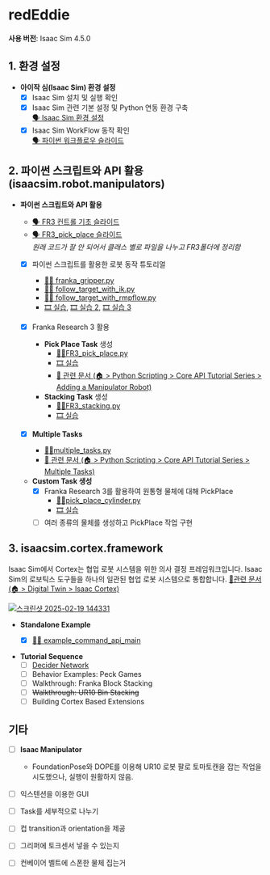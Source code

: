 # redEddie

**사용 버전**: Isaac Sim 4.5.0  

## 1. 환경 설정

- **아이작 심(Isaac Sim) 환경 설정**  
  - [x] Isaac Sim 설치 및 실행 확인  
  - [x] Isaac Sim 관련 기본 설정 및 Python 연동 환경 구축  
    [🗣️ Isaac Sim 환경 설정](https://docs.google.com/presentation/d/1CxznysS31_eivuw4XQwRi4XAVka0ZGLmdPLkh7UrW18/edit?usp=sharing)
  - [x] Isaac Sim WorkFlow 동작 확인  
    [🗣️ 파이썬 워크플로우 슬라이드](https://docs.google.com/presentation/d/1tuupP8WfmBjFYPCMPFUajpIGdrajUykwrJfQsscG4X4/edit?usp=sharing)

## 2. 파이썬 스크립트와 API 활용 (isaacsim.robot.manipulators)

- **파이썬 스크립트와 API 활용**  
  - [🗣️ FR3 컨트롤 기초 슬라이드](https://docs.google.com/presentation/d/1ImJbjB4ewEsP1DvQoYI8wH1XchSMkLhhVbunT6sv5l8/edit?usp=sharing)  
  - [🗣️ FR3_pick_place 슬라이드](https://docs.google.com/presentation/d/1Utw_5IjKaYB-rfhFC_A1U_ccb3WO2LkoUuoIVhKKxfQ/edit?usp=sharing)  
  *원래 코드가 잘 안 되어서 클래스 별로 파일을 나누고 FR3폴더에 정리함*

  - [x] 파이썬 스크립트를 활용한 로봇 동작 튜토리얼  
    - [🐍📝 franka_gripper.py](https://github.com/airobotics01/redEddie/blob/main/FR3/franka_gripper.py)  
    - [🐍📝 follow_target_with_ik.py](https://github.com/airobotics01/redEddie/blob/main/FR3/follow_target_with_ik.py)  
    - [🐍📝 follow_target_with_rmpflow.py](https://github.com/airobotics01/redEddie/blob/main/FR3/follow_target_with_rmpflow.py)  
    - [🎞️ 실습](https://youtu.be/QxAM6UtmvcU), [🎞️ 실습 2](https://youtu.be/_Yo0rGRb5ws), [🎞️ 실습 3](https://youtu.be/zt9luAetkK8)  

  - [x] Franka Research 3 활용  
    - **Pick Place Task** 생성  
      - [🐍📝FR3_pick_place.py](https://github.com/airobotics01/redEddie/blob/main/FR3/pick_place.py)  
      - [🎞️ 실습](https://youtu.be/a2e3Q8sN_EA)
      - [📄 관련 문서 (🏠︎ > Python Scripting > Core API Tutorial Series > Adding a Manipulator Robot)](https://docs.isaacsim.omniverse.nvidia.com/latest/core_api_tutorials/tutorial_core_adding_manipulator.html#)  
    - **Stacking Task** 생성  
      - [🐍📝FR3_stacking.py](https://github.com/airobotics01/redEddie/blob/4.5.0/FR3/staking.py)  
      - [🎞️ 실습](https://youtu.be/7UR9dSv3HA4)    

  - [x] **Multiple Tasks**  
    - [🐍📝multiple_tasks.py](https://github.com/airobotics01/redEddie/blob/main/FR3/multiple_tasks.py)  
    - [📄 관련 문서 (🏠︎ > Python Scripting > Core API Tutorial Series > Multiple Tasks)](https://docs.isaacsim.omniverse.nvidia.com/latest/core_api_tutorials/tutorial_core_multiple_tasks.html#)  

  - **Custom Task 생성**  
    - [x] Franka Research 3를 활용하여 원통형 물체에 대해 PickPlace  
      - [🐍📝pick_place_cylinder.py](https://github.com/airobotics01/redEddie/blob/main/FR3/pick_place_cylinder.py)  
      - [🎞️ 실습](https://youtu.be/Pc4mxiSyUh4)  
    - [ ] 여러 종류의 물체를 생성하고 PickPlace 작업 구현  

## 3. isaacsim.cortex.framework

Isaac Sim에서 Cortex는 협업 로봇 시스템을 위한 의사 결정 프레임워크입니다. Isaac Sim의 로보틱스 도구들을 하나의 일관된 협업 로봇 시스템으로 통합합니다. 
 [📄관련 문서 (🏠︎ > Digital Twin > Isaac Cortex)](https://docs.isaacsim.omniverse.nvidia.com/latest/cortex_tutorials/tutorial_cortex_1_overview.html#isaac-cortex-overview)


[![스크린샷 2025-02-19 144331](https://github.com/user-attachments/assets/4e20f13e-85c1-4efe-a974-9f278c75c8d3)](https://www.nvidia.com/en-us/on-demand/session/gtcspring23-se52296/)


- **Standalone Example**
  - [x] [🐍📝 example_command_api_main](https://github.com/airobotics01/redEddie/blob/main/FR3Cortex/example_command_api_main.py
)  


- **Tutorial Sequence**
  - [ ] [Decider Network](https://docs.isaacsim.omniverse.nvidia.com/latest/cortex_tutorials/tutorial_cortex_4_franka_block_stacking.html#)
  - [ ] Behavior Examples: Peck Games
  - [ ] Walkthrough: Franka Block Stacking
  - [ ] ~~Walkthrough: UR10 Bin Stacking~~
  - [ ] Building Cortex Based Extensions

## 기타

- [ ] **Isaac Manipulator**  
  - FoundationPose와 DOPE를 이용해 UR10 로봇 팔로 토마토캔을 잡는 작업을 시도했으나, 실행이 원활하지 않음.  

- [ ] 익스텐션을 이용한 GUI
- [ ] Task를 세부적으로 나누기
- [ ] 컵 transition과 orientation을 제공
- [ ] 그리퍼에 토크센서 넣을 수 있는지
- [ ] 컨베이어 벨트에 스폰한 물체 집는거
